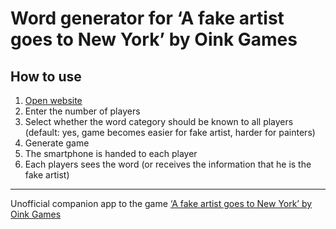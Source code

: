 # Word generator for ‘A fake artist goes to New York’ by Oink Games

## How to use
1. [Open website](https://johannes1509.github.io/fake-artist-word-generator/)
2. Enter the number of players
3. Select whether the word category should be known to all players (default: yes, game becomes easier for fake artist, harder for painters)
4. Generate game
5. The smartphone is handed to each player
6. Each players sees the word (or receives the information that he is the fake artist)

---------
Unofficial companion app to the game [‘A fake artist goes to New York’ by Oink Games](https://oinkgames.com/de/games/analog/a-fake-artist-goes-to-new-york/)
